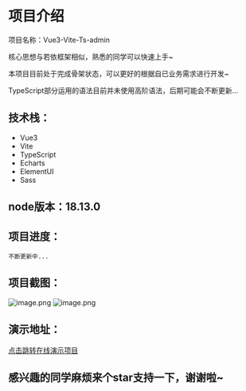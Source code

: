 # 项目介绍
项目名称：Vue3-Vite-Ts-admin

核心思想与若依框架相似，熟悉的同学可以快速上手~

本项目目前处于完成骨架状态，可以更好的根据自已业务需求进行开发~

TypeScript部分运用的语法目前并未使用高阶语法，后期可能会不断更新...
## 技术栈：

- Vue3
- Vite
- TypeScript
- Echarts
- ElementUI
- Sass
## node版本：18.13.0
## 项目进度：
```
不断更新中...
```

## 项目截图：
![image.png](https://cdn.nlark.com/yuque/0/2023/png/27319047/1676017810241-86c973b6-dcc9-4aa6-b4ac-2b6cc0a91ba5.png#averageHue=%23344e79&clientId=u86f62a2c-5892-4&from=paste&height=865&id=UItrk&name=image.png&originHeight=865&originWidth=1548&originalType=binary&ratio=1&rotation=0&showTitle=false&size=1819406&status=done&style=none&taskId=udfba0267-f852-4754-a57d-7de62b77418&title=&width=1548)
![image.png](https://cdn.nlark.com/yuque/0/2023/png/27319047/1676017736287-37a6b88c-0990-487c-9716-4aeb5b6fb0e2.png#averageHue=%23fefdfd&clientId=u40407caf-d87b-4&from=paste&height=711&id=kgUMU&name=image.png&originHeight=711&originWidth=1905&originalType=binary&ratio=1&rotation=0&showTitle=false&size=48250&status=done&style=none&taskId=u8610a042-9b79-41c1-a1f5-f27ab80054f&title=&width=1905)
## 演示地址：
[点击跳转在线演示项目](http://120.46.214.138:8080/)
## 感兴趣的同学麻烦来个star支持一下，谢谢啦~

